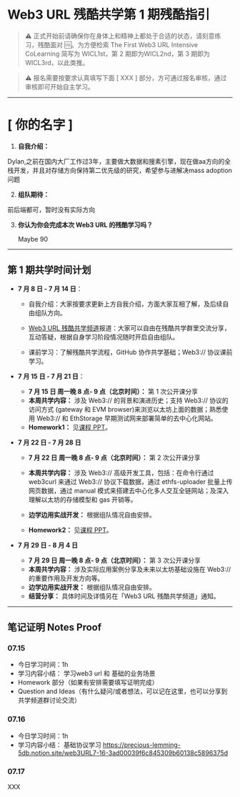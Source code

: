 # Web3 URL 残酷共学第 1 期残酷指引

> ⚠️ 正式开始前请确保你在身体上和精神上都处于合适的状态，请刻意练习，残酷面对 🆒。为方便检索 The First Web3 URL Intensive CoLearning 简写为 WICL1st，第 2 期即为WICL2nd，第 3 期即为 WICL3rd，以此类推。

> ⚠️ 报名需要按要求认真填写下面 [ XXX ] 部分，方可通过报名审核，通过审核即可开始自主学习。

---

# [ 你的名字 ]

1. **自我介绍：**

  Dylan,之前在国内大厂工作过3年，主要做大数据和搜素引擎，现在做aa方向的全栈开发，并且对存储方向保持第二优先级的研究，希望参与进解决mass adoption问题

2. **组队期待：**

 前后端都可，暂时没有实际方向

3. **你认为你会完成本次 Web3 URL 的残酷学习吗？**

   Maybe 90

---

## 第 1 期共学时间计划

- **7 月 8 日 - 7 月 14 日**：

  - 自我介绍：大家按要求更新上方自我介绍，方面大家互相了解，及后续自由组队方向。

  -  [Web3 URL 残酷共学频道](https://t.me/LXDAO/8748)报道：大家可以自由在残酷共学群里交流分享，互动答疑，根据自身学习阶段情况随时开启自由组队。

  - 课前学习：了解残酷共学流程，GitHub 协作共学基础；Web3:// 协议课前学习。

- **7 月 15 日 - 7 月 21 日**：

  - **7 月 15 日 周一晚 8 点- 9 点（北京时间）：** 第 1 次公开课分享
  - **本周共学内容：** 涉及 Web3://  的背景和演进历史；支持 Web3://  协议的访问方式 (gateway 和 EVM browser)来浏览以太坊上面的数据；熟悉使用 Web3://  和 EthStorage 早期测试网来部署简单的去中心化网站。
  - **Homework1：** 见[课程 PPT](https://docs.google.com/presentation/d/1egJUKJrjC9wjkmOF9sLBkTSwHpd6hl8FXkWehPW7kFk/edit#slide=id.g1754f50a55c_0_11)。

- **7 月 22 日 - 7 月 28 日**
  - **7 月 22 日 周一晚 8 点- 9 点（北京时间）：** 第 2 次公开课分享

  - **本周共学内容：** 涉及 Web3://  高级开发工具，包括：在命令行通过 web3curl 来通过 Web3://  协议下载数据，通过 ethfs-uploader 批量上传网页数据，通过 manual 模式来搭建去中心化多人交互全链网站；及深入理解以太坊的存储模型和 gas 开销等。
  - **边学边用实战开发：** 根据组队情况自由安排。
  - **Homework2：** 见[课程 PPT](https://docs.google.com/presentation/d/1egJUKJrjC9wjkmOF9sLBkTSwHpd6hl8FXkWehPW7kFk/edit#slide=id.g1754f50a55c_0_11)。

- **7 月 29 日 - 8 月 4 日**
  - **7 月 29 日 周一晚 8 点- 9 点（北京时间）：** 第 3 次公开课分享
  - **本周共学内容：** 涉及实际应用案例分享及未来以太坊基础设施在 Web3://  的重要作用及开发方向等。
  - **边学边用实战开发：** 根据组队情况自由安排。
  - **结营分享：** 具体时间及详情另在「Web3 URL 残酷共学频道」通知。

---

## 笔记证明 Notes Proof
<!-- Content_START --> 
### 07.15


- 今日学习时间：1h
- 学习内容小结：
  学习web3 url 和 基础的业务场景
- Homework 部分（如果有安排需要填写证明完成）
- Question and Ideas（有什么疑问/或者想法，可以记在这里，也可以分享到共学频道群讨论交流）



### 07.16
- 今日学习时间：1h
- 学习内容小结：
  基础协议学习
https://precious-lemming-5db.notion.site/web3URL7-16-3ad00039f6c845309b60138c5896375d


### 07.17

XXX
<!-- Content_END -->
